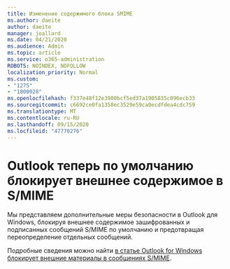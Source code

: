 ```yaml
---
title: Изменение содержимого блока SMIME
ms.author: daeite
author: daeite
manager: joallard
ms.date: 04/21/2020
ms.audience: Admin
ms.topic: article
ms.service: o365-administration
ROBOTS: NOINDEX, NOFOLLOW
localization_priority: Normal
ms.custom:
- "1275"
- "1800028"
ms.openlocfilehash: f337e48f12e3900bcf5ed37a1905835c096ecb33
ms.sourcegitcommit: c6692ce0fa1358ec3529e59ca0ecdfdea4cdc759
ms.translationtype: MT
ms.contentlocale: ru-RU
ms.lasthandoff: 09/15/2020
ms.locfileid: "47770276"
---
```

# <a name="outlook-will-now-default-block-external-content-in-smime"></a>Outlook теперь по умолчанию блокирует внешнее содержимое в S/MIME

Мы представляем дополнительные меры безопасности в Outlook для Windows, блокируя внешнее содержимое зашифрованных и подписанных сообщений S/MIME по умолчанию и предотвращая переопределение отдельных сообщений.

Подробные сведения можно найти [в статье Outlook for Windows блокирует внешние материалы в сообщениях S/MIME](https://support.office.com/article/2d3a4af1-fe41-475f-a888-fc7b997d112e).